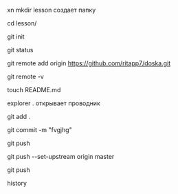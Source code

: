 xn
mkdir lesson создает папку

cd lesson/

git init
    
git status
    
git remote add origin https://github.com/ritapp7/doska.git
    
git remote -v
    
touch README.md
    
explorer . открывает проводник
    
git add .
   
git commit -m "fvgjhg"
   
git push
   
git push --set-upstream origin master
   
git push
   
history
